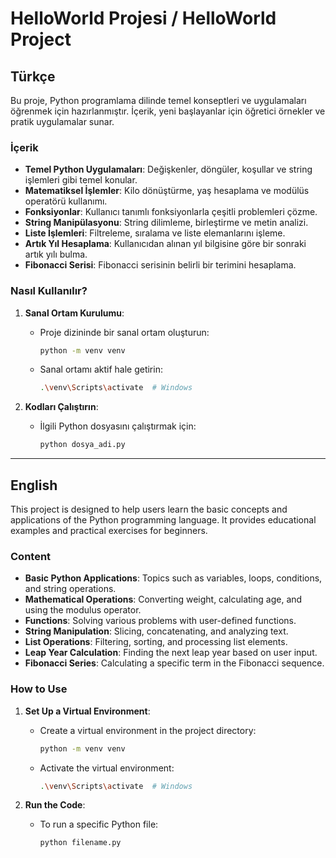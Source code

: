 # HelloWorld Projesi / HelloWorld Project

## Türkçe

Bu proje, Python programlama dilinde temel konseptleri ve uygulamaları öğrenmek için hazırlanmıştır. İçerik, yeni başlayanlar için öğretici örnekler ve pratik uygulamalar sunar.

### İçerik
- **Temel Python Uygulamaları**: Değişkenler, döngüler, koşullar ve string işlemleri gibi temel konular.
- **Matematiksel İşlemler**: Kilo dönüştürme, yaş hesaplama ve modülüs operatörü kullanımı.
- **Fonksiyonlar**: Kullanıcı tanımlı fonksiyonlarla çeşitli problemleri çözme.
- **String Manipülasyonu**: String dilimleme, birleştirme ve metin analizi.
- **Liste İşlemleri**: Filtreleme, sıralama ve liste elemanlarını işleme.
- **Artık Yıl Hesaplama**: Kullanıcıdan alınan yıl bilgisine göre bir sonraki artık yılı bulma.
- **Fibonacci Serisi**: Fibonacci serisinin belirli bir terimini hesaplama.

### Nasıl Kullanılır?
1. **Sanal Ortam Kurulumu**:
   - Proje dizininde bir sanal ortam oluşturun:
     ```bash
     python -m venv venv
     ```
   - Sanal ortamı aktif hale getirin:
     ```bash
     .\venv\Scripts\activate  # Windows
     ```

2. **Kodları Çalıştırın**:
   - İlgili Python dosyasını çalıştırmak için:
     ```bash
     python dosya_adi.py
     ```

---

## English

This project is designed to help users learn the basic concepts and applications of the Python programming language. It provides educational examples and practical exercises for beginners.

### Content
- **Basic Python Applications**: Topics such as variables, loops, conditions, and string operations.
- **Mathematical Operations**: Converting weight, calculating age, and using the modulus operator.
- **Functions**: Solving various problems with user-defined functions.
- **String Manipulation**: Slicing, concatenating, and analyzing text.
- **List Operations**: Filtering, sorting, and processing list elements.
- **Leap Year Calculation**: Finding the next leap year based on user input.
- **Fibonacci Series**: Calculating a specific term in the Fibonacci sequence.

### How to Use
1. **Set Up a Virtual Environment**:
   - Create a virtual environment in the project directory:
     ```bash
     python -m venv venv
     ```
   - Activate the virtual environment:
     ```bash
     .\venv\Scripts\activate  # Windows
     ```

2. **Run the Code**:
   - To run a specific Python file:
     ```bash
     python filename.py
     ```